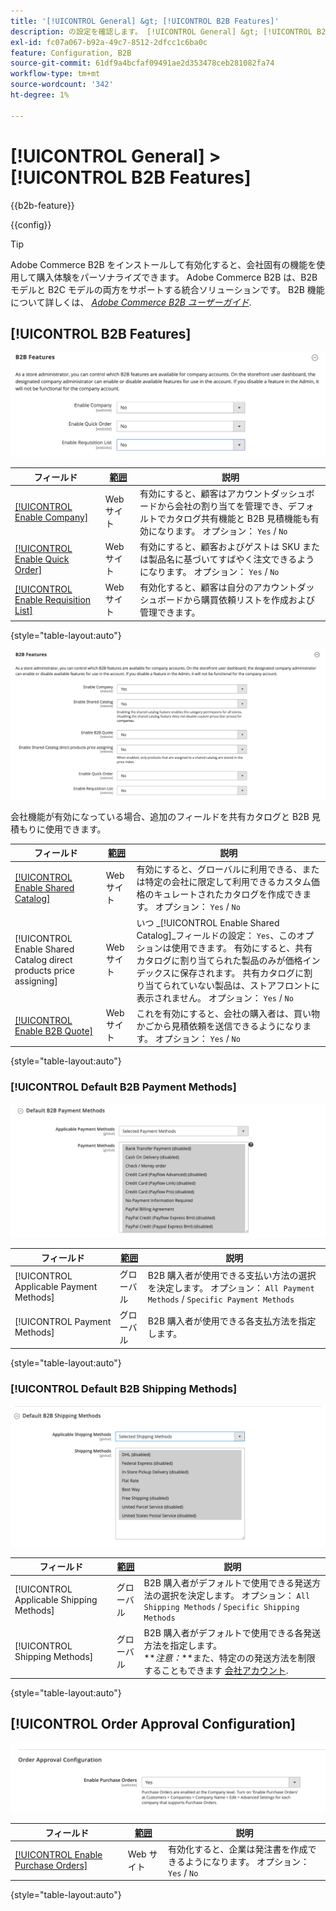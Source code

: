 ```yaml
---
title: '[!UICONTROL General] &gt; [!UICONTROL B2B Features]'
description: の設定を確認します。 [!UICONTROL General] &gt; [!UICONTROL B2B Features] コマース管理者のページ。
exl-id: fc07a067-b92a-49c7-8512-2dfcc1c6ba0c
feature: Configuration, B2B
source-git-commit: 61df9a4bcfaf09491ae2d353478ceb281082fa74
workflow-type: tm+mt
source-wordcount: '342'
ht-degree: 1%

---
```


# [!UICONTROL General] > [!UICONTROL B2B Features]

{{b2b-feature}}

{{config}}

>[!TIP]
>
>Adobe Commerce B2B をインストールして有効化すると、会社固有の機能を使用して購入体験をパーソナライズできます。 Adobe Commerce B2B は、B2B モデルと B2C モデルの両方をサポートする統合ソリューションです。 B2B 機能について詳しくは、 [_Adobe Commerce B2B ユーザーガイド_](https://experienceleague.adobe.com/docs/commerce-admin/b2b/introduction.html).

## [!UICONTROL B2B Features]

![B2B の機能](./assets/b2b-features.png)<!-- zoom -->

| フィールド | [範囲](../../getting-started/websites-stores-views.md#scope-settings) | 説明 |
|------- |----------------------------------------------------------------------- |------------ |
| [[!UICONTROL Enable Company]](../../b2b/account-companies.md) | Web サイト | 有効にすると、顧客はアカウントダッシュボードから会社の割り当てを管理でき、デフォルトでカタログ共有機能と B2B 見積機能も有効になります。 オプション： `Yes` / `No` |
| [[!UICONTROL Enable Quick Order]](../../b2b/quick-order.md) | Web サイト | 有効にすると、顧客およびゲストは SKU または製品名に基づいてすばやく注文できるようになります。 オプション： `Yes` / `No` |
| [[!UICONTROL Enable Requisition List]](../../b2b/configure-requisition-lists.md) | Web サイト | 有効化すると、顧客は自分のアカウントダッシュボードから購買依頼リストを作成および管理できます。 |

{style="table-layout:auto"}

![会社と共有カタログを有効にした B2B 機能](./assets/b2b-features-company-enabled.png)<!-- zoom -->

会社機能が有効になっている場合、追加のフィールドを共有カタログと B2B 見積もりに使用できます。

| フィールド | [範囲](../../getting-started/websites-stores-views.md#scope-settings) | 説明 |
|------- |----------------------------------------------------------------------- |------------ |
| [[!UICONTROL Enable Shared Catalog]](../../b2b/catalog-shared.md) | Web サイト | 有効にすると、グローバルに利用できる、または特定の会社に限定して利用できるカスタム価格のキュレートされたカタログを作成できます。 オプション： `Yes` / `No` |
| [!UICONTROL Enable Shared Catalog direct products price assigning] | Web サイト | いつ _[!UICONTROL Enable Shared Catalog]_フィールドの設定： `Yes`、このオプションは使用できます。 有効にすると、共有カタログに割り当てられた製品のみが価格インデックスに保存されます。 共有カタログに割り当てられていない製品は、ストアフロントに表示されません。 オプション： `Yes` / `No` |
| [[!UICONTROL Enable B2B Quote]](../../b2b/configure-quotes.md) | Web サイト | これを有効にすると、会社の購入者は、買い物かごから見積依頼を送信できるようになります。 オプション： `Yes` / `No` |

{style="table-layout:auto"}

### [!UICONTROL Default B2B Payment Methods]

![B2B 設定 – デフォルトの支払方法設定](./assets/b2b-features-default-payment-methods.png)<!-- zoom -->

| フィールド | [範囲](../../getting-started/websites-stores-views.md#scope-settings) | 説明 |
|------- |----------------------------------------------------------------------- |------------ |
| [!UICONTROL Applicable Payment Methods] | グローバル | B2B 購入者が使用できる支払い方法の選択を決定します。 オプション： `All Payment Methods` / `Specific Payment Methods` |
| [!UICONTROL Payment Methods] | グローバル | B2B 購入者が使用できる各支払方法を指定します。 |

{style="table-layout:auto"}

### [!UICONTROL Default B2B Shipping Methods]

![B2B 設定 – デフォルトの発送方法](./assets/b2b-features-shipping-methods.png)<!-- zoom -->

| フィールド | [範囲](../../getting-started/websites-stores-views.md#scope-settings) | 説明 |
|------- |----------------------------------------------------------------------- |------------ |
| [!UICONTROL Applicable Shipping Methods] | グローバル | B2B 購入者がデフォルトで使用できる発送方法の選択を決定します。 オプション： `All Shipping Methods` / `Specific Shipping Methods` |
| [!UICONTROL Shipping Methods] | グローバル | B2B 購入者がデフォルトで使用できる各発送方法を指定します。 <br/>**_注意：_**また、特定のの発送方法を制限することもできます [会社アカウント](../../b2b/account-companies.md). |

{style="table-layout:auto"}

## [!UICONTROL Order Approval Configuration]

![B2B の機能 – 注文の承認設定](./assets/b2b-features-order-approval.png)<!-- zoom -->

| フィールド | [範囲](../../getting-started/websites-stores-views.md#scope-settings) | 説明 |
|------- |----------------------------------------------------------------------- |------------ |
| [[!UICONTROL Enable Purchase Orders]](../../stores-purchase/purchase-order.md) | Web サイト | 有効化すると、企業は発注書を作成できるようになります。 オプション： `Yes` / `No` |

{style="table-layout:auto"}


